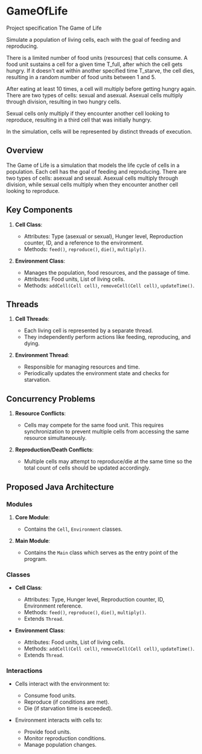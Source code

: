 # GameOfLife



Project specification
The Game of Life

Simulate a population of living cells, each with the goal of feeding and reproducing.

There is a limited number of food units (resources) that cells consume. A food unit sustains a cell for a given time T_full, after which the cell gets hungry. If it doesn't eat within another specified time T_starve, the cell dies, resulting in a random number of food units between 1 and 5.

After eating at least 10 times, a cell will multiply before getting hungry again. There are two types of cells: sexual and asexual. Asexual cells multiply through division, resulting in two hungry cells.

Sexual cells only multiply if they encounter another cell looking to reproduce, resulting in a third cell that was initially hungry.

In the simulation, cells will be represented by distinct threads of execution.





## Overview

The Game of Life is a simulation that models the life cycle of cells in a population. Each cell has the goal of feeding and reproducing. There are two types of cells: asexual and sexual. Asexual cells multiply through division, while sexual cells multiply when they encounter another cell looking to reproduce.

## Key Components

1. **Cell Class**:
   - Attributes: Type (asexual or sexual), Hunger level, Reproduction counter, ID, and a reference to the environment.
   - Methods: `feed()`, `reproduce()`, `die()`, `multiply()`.
   
2. **Environment Class**:
   - Manages the population, food resources, and the passage of time.
   - Attributes: Food units, List of living cells.
   - Methods: `addCell(Cell cell)`, `removeCell(Cell cell)`, `updateTime()`.
   


## Threads

1. **Cell Threads**:
   - Each living cell is represented by a separate thread.
   - They independently perform actions like feeding, reproducing, and dying.
   
2. **Environment Thread**:
   - Responsible for managing resources and time.
   - Periodically updates the environment state and checks for starvation.

## Concurrency Problems

1. **Resource Conflicts**:
   - Cells may compete for the same food unit. This requires synchronization to prevent multiple cells from accessing the same resource simultaneously.

2. **Reproduction/Death Conflicts**:
   - Multiple cells may attempt to reproduce/die at the same time so the total count of cells should be updated accordingly.



## Proposed Java Architecture

### Modules

1. **Core Module**:
   - Contains the `Cell`, `Environment` classes.

2. **Main Module**:
   - Contains the `Main` class which serves as the entry point of the program.

### Classes

- **Cell Class**:
  - Attributes: Type, Hunger level, Reproduction counter, ID, Environment reference.
  - Methods: `feed()`, `reproduce()`, `die()`, `multiply()`.
  - Extends `Thread`.

- **Environment Class**:
  - Attributes: Food units, List of living cells.
  - Methods: `addCell(Cell cell)`, `removeCell(Cell cell)`, `updateTime()`.
  - Extends `Thread`.



### Interactions

- Cells interact with the environment to:
  - Consume food units.
  - Reproduce (if conditions are met).
  - Die (if starvation time is exceeded).

- Environment interacts with cells to:
  - Provide food units.
  - Monitor reproduction conditions.
  - Manage population changes.
